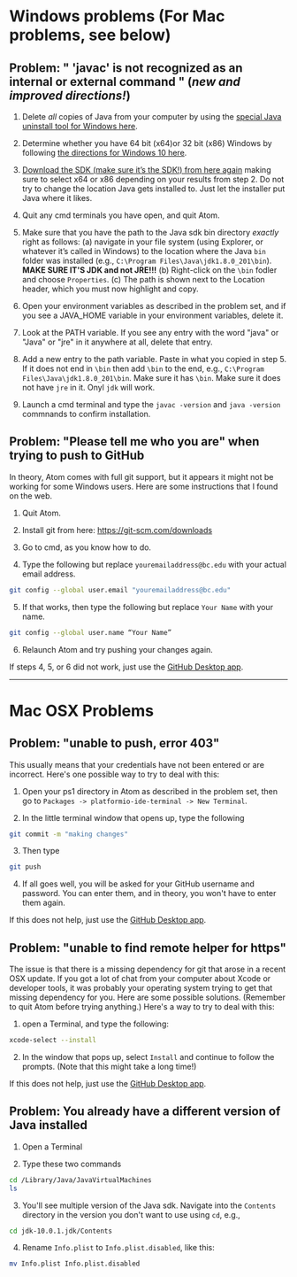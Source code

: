 # Windows problems (For Mac problems, see below)

## Problem: " 'javac' is not recognized as an internal or external command " (*new and improved directions!*)

1. Delete *all* copies of Java from your computer by using the [special Java uninstall tool for Windows here](https://www.java.com/en/download/help/uninstall_java.xml).


2. Determine whether you have 64 bit (x64)or 32 bit (x86) Windows by following [the directions for Windows 10 here](https://www.wikihow.com/Check-if-Your-Computer-Is-64-Bit).


3. [Download the SDK (make sure it’s the SDK!) from here again](https://www.oracle.com/technetwork/java/javase/downloads/jdk8-downloads-2133151.html) making sure to select x64 or x86 depending on your results from step 2. Do not try to change the location Java gets installed to. Just let the installer put Java where it likes.

4. Quit any cmd terminals you have open, and quit Atom.

5. Make sure that you have the path to the Java sdk bin directory *exactly* right as follows: (a) navigate in your file system (using Explorer, or whatever it’s called in Windows) to the location where the Java `bin` folder was installed (e.g., `C:\Program Files\Java\jdk1.8.0_201\bin`). **MAKE SURE IT'S JDK and not JRE!!!** (b) Right-click on the `\bin` fodler and choose `Properties`. (c) The path is shown next to the Location header, which you must now highlight and copy.

6. Open your environment variables as described in the problem set, and if you see a JAVA_HOME variable in your environment variables, delete it.

7. Look at the PATH variable. If you see any entry with the word "java" or "Java" or "jre" in it anywhere at all, delete that entry.

8. Add a new entry to the path variable. Paste in what you copied in step 5. If it does not end in `\bin` then add `\bin` to the end, e.g., `C:\Program Files\Java\jdk1.8.0_201\bin`. Make sure it has `\bin`. Make sure it does not have `jre` in it. Onyl `jdk` will work.

9. Launch a cmd terminal and type the `javac -version` and `java -version` commnands to confirm installation.



## Problem: "Please tell me who you are" when trying to push to GitHub

In theory, Atom comes with full git support, but it appears it might not be working for some Windows users. Here are some instructions that I found on the web.

1. Quit Atom.

2. Install git from here: https://git-scm.com/downloads

3. Go to cmd, as you know how to do.

4. Type the following but replace `youremailaddress@bc.edu` with your actual email address.

```bash
git config --global user.email "youremailaddress@bc.edu"
```

5. If that works, then type the following but replace `Your Name` with your name.

```bash
git config --global user.name “Your Name”
```

6. Relaunch Atom and try pushing your changes again. 

If steps 4, 5, or 6 did not work, just use the [GitHub Desktop app](https://desktop.github.com).

---

# Mac OSX Problems
## Problem: "unable to push, error 403"
This usually means that your credentials have not been entered or are incorrect. Here's one possible way to try to deal with this:

1. Open your ps1 directory in Atom as described in the problem set, then go to `Packages -> platformio-ide-terminal -> New Terminal`.

2. In the little terminal window that opens up, type the following

```bash
git commit -m "making changes"
```

3. Then type

```bash
git push
```

4. If all goes well, you will be asked for your GitHub username and password. You can enter them, and in theory, you won't have to enter them again.

If this does not help, just use the [GitHub Desktop app](https://desktop.github.com).


## Problem: "unable to find remote helper for https"

The issue is that there is a missing dependency for git that arose in a recent OSX update. If you got a lot of chat from your computer about Xcode or developer tools, it was probably your operating system trying to get that missing dependency for you. Here are some possible solutions. (Remember to quit Atom before trying anything.) Here's a way to try to deal with this:

1. open a Terminal, and type the following:

```bash
xcode-select --install
```

2. In the window that pops up, select `Install` and continue to follow the prompts. (Note that this might take a long time!)

If this does not help, just use the [GitHub Desktop app](https://desktop.github.com).

## Problem: You already have a different version of Java installed

1. Open a Terminal

2. Type these two commands

```bash
cd /Library/Java/JavaVirtualMachines
ls
```
3. You'll see multiple version of the Java sdk. Navigate into the `Contents` directory in the version you don't want to use using `cd`, e.g.,

```bash
cd jdk-10.0.1.jdk/Contents
```

4. Rename `Info.plist` to `Info.plist.disabled`, like this:

```bash
mv Info.plist Info.plist.disabled
```



